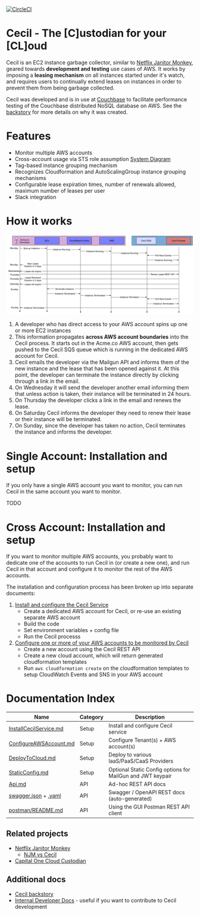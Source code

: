 [![CircleCI](https://circleci.com/gh/tleyden/cecil.svg?style=svg&circle-token=95a33d3c7729a0423eb4acdf306a8ebf398647d3)](https://circleci.com/gh/tleyden/cecil)

# Cecil - The [C]ustodian for your [CL]oud 

Cecil is an EC2 instance garbage collector, similar to [Netflix Janitor Monkey](https://github.com/Netflix/SimianArmy/wiki/Janitor-Home), geared towards **development and testing** use cases of AWS.  It works by imposing a **leasing mechanism** on all instances started under it's watch, and requires users to continually extend leases on instances in order to prevent them from being garbage collected.

Cecil was developed and is in use at [Couchbase](http://www.couchbase.com) to facilitate performance testing of the Couchbase distributed NoSQL database on AWS. See the [backstory](docs/backstory.md) for more details on why it was created.

# Features

* Monitor multiple AWS accounts
* Cross-account usage via STS role assumption [System Diagram](docs/architecture-flowcharts/system-overview-diagram.png)
* Tag-based instance grouping mechanism
* Recognizes Cloudformation and AutoScalingGroup instance grouping mechanisms
* Configurable lease expiration times, number of renewals allowed, maximum number of leases per user
* Slack integration

# How it works

![](docs/architecture-flowcharts/interaction-diagram.png)

1. A developer who has direct access to your AWS account spins up one or more EC2 instances
1. This information propagates **across AWS account boundaries** into the Cecil process.  It starts out in the Acme.co AWS account, then gets pushed to the Cecil SQS queue which is running in the dedicated AWS account for Cecil.
1. Cecil emails the developer via the Mailgun API and informs them of the new instance and the lease that has been opened against it.  At this point, the developer can terminate the instance directly by clicking through a link in the email.
1. On Wednesday it will send the developer another email informing them that unless action is taken, their instance will be terminated in 24 hours.
1. On Thursday the developer clicks a link in the email and renews the lease.
1. On Saturday Cecil informs the developer they need to renew their lease or their instance will be terminated.
1. On Sunday, since the developer has taken no action, Cecil terminates the instance and informs the developer.

# Single Account: Installation and setup

If you only have a single AWS account you want to monitor, you can run Cecil in the same account you want to monitor.

TODO

# Cross Account: Installation and setup

If you want to monitor multiple AWS accounts, you probably want to dedicate one of the accounts to run Cecil in (or create a new one), and run Cecil in that account and configure it to monitor the rest of the AWS accounts.

The installation and configuration process has been broken up into separate documents:

1. [Install and configure the Cecil Service](docs/InstallCecilService.md)
   * Create a dedicated AWS account for Cecil, or re-use an existing separate AWS account
   * Build the code
   * Set environment variables + config file
   * Run the Cecil processs
1. [Configure one or more of your AWS accounts to be monitored by Cecil](docs/ConfigureAWSAccount.md)
   * Create a new account using the Cecil REST API
   * Create a new cloud account, which will return generated cloudformation templates 
   * Run `aws cloudformation create` on the cloudformation templates to setup CloudWatch Events and SNS in your AWS account 


# Documentation Index

| Name  | Category | Description | 
| ------------- | ------------- | ------------- |
| [InstallCecilService.md](docs/InstallCecilService.md)  | Setup  | Install and configure Cecil service |
| [ConfigureAWSAccount.md](docs/ConfigureAWSAccount.md)  | Setup  | Configure Tenant(s) + AWS account(s) |
| [DeployToCloud.md](docs/DeployToCloud.md)  | Setup  | Deploy to various IaaS/PaaS/CaaS Providers |
| [StaticConfig.md](docs/StaticConfig.md)  | Setup  | Optional Static Config options for MailGun and JWT keypair |
| [Api.md](docs/Api.md)  | API  | Ad-hoc REST API docs |
| [swagger.json](goa/swagger/swagger.json) + [.yaml](goa/swagger/swagger.yaml)  | API  | Swagger / OpenAPI REST docs (auto-generated) |
| [postman/README.md](docs/postman/README.md) | API  | Using the GUI Postman REST API client |







## Related projects

* [Netflix Janitor Monkey](https://github.com/Netflix/SimianArmy/wiki/Janitor-Home)
    * [NJM vs Cecil](docs/backstory.md)
* [Capital One Cloud Custodian](https://github.com/capitalone/cloud-custodian)

## Additional docs

* [Cecil backstory](docs/backstory.md)
* [Internal Developer Docs](docs/Dev.md) - useful if you want to contribute to Cecil development


